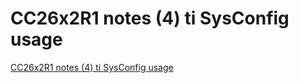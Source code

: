 # CC26x2R1 notes (4) ti SysConfig usage
[CC26x2R1 notes (4) ti SysConfig usage](https://aiwithcloud.com/2022/09/15/cc26x2r1_notes_4_ti_sysconfig_usage/)